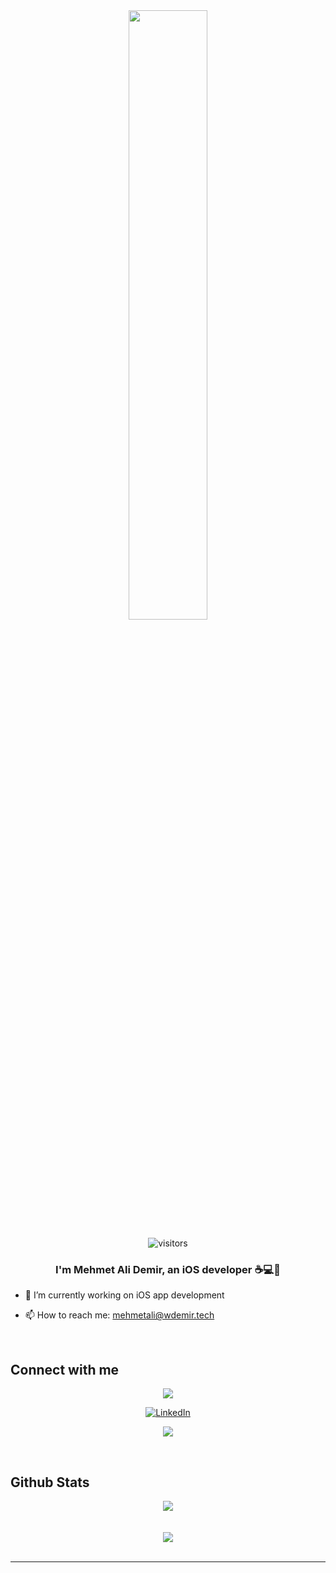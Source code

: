

<div align="center">
<img src="https://rishavanand.github.io/static/images/greetings.gif" align="center" style="width: 50%" />
   
   ![visitors](https://visitor-badge.laobi.icu/badge?page_id=mehmetalidemir)

</div>  
  

### <div align="center">I'm Mehmet Ali Demir, an iOS developer :coffee::computer::rocket: </div>  
  

- 🔭 I’m currently working on iOS app development

- 📫 How to reach me: mehmetali@wdemir.tech

  

<br/>  



## Connect with me  
<div align="center">  
      <a href="https://medium.com/@mehmetali_demir" target="_blank" rel="noreferrer"><img
src="https://img.shields.io/badge/Medium-12100E?style=for-the-badge&logo=medium&logoColor=white"
/></a>
   
   
[![LinkedIn](https://img.shields.io/badge/linkedin-%230077B5.svg?&style=for-the-badge&logo=linkedin&logoColor=white)](https://linkedin.com/in/mehmetalidemir) 
   
   
   <a href="https://www.twitter.com/mehmetalidev" target="_blank" rel="noreferrer"><img
src="https://img.shields.io/twitter/follow/mehmetalidev?logo=twitter&style=for-the-badge&color=0891b2&labelColor=1c1917"
/></a>
 
   
</div>  
  

<br/>  


## Github Stats  
<div align="center"><img src="https://github-readme-stats.vercel.app/api?username=mehmetalidemir&show_icons=true&count_private=true&hide_border=true" align="center" /></div>  

<br/>  



<br/>  

<div align="center">
            <a href="https://www.buymeacoffee.com/mehmetalidemir" target="_blank" style="display: inline-block;">
                <img
                    src="https://img.shields.io/badge/Donate-Buy%20Me%20A%20Coffee-orange.svg?style=flat-square&logo=buymeacoffee" 
                    align="center"
                />
            </a></div>
<br />

----

